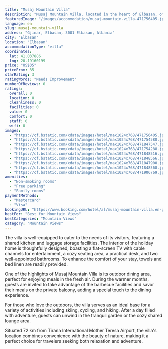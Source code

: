 ```yaml
---
title: "Musaj Mountain Villa"
description: "Musaj Mountain Villa, located in the heart of Elbasan, offers a serene retreat with its stunning mountain views and comprehensive amenities."
featuredImage: "/images/accommodation/musaj-mountain-villa-471756405.jpg"
language: en
slug: musaj-mountain-villa
address: "Gjinar, Elbasan, 3001 Elbasan, Albania"
city: "Elbasan"
location: "Elbasan"
accommodationType: "villa"
coordinates:
  lat: 41.037886
  lng: 20.19160199
price: "US$35"
priceFrom: 35
starRating: 3
ratingWords: "Needs Improvement"
numberOfReviews: 0
ratings:
  overall: 0
  location: 0
  cleanliness: 0
  facilities: 0
  value: 0
  comfort: 0
  staff: 0
  wifi: 0
images:
  - "https://cf.bstatic.com/xdata/images/hotel/max1024x768/471756405.jpg?k=50eeba318a8b2897a736768c36f07b04610408f5d85e6825aff06c33f0027e56&o=&hp=1"
  - "https://cf.bstatic.com/xdata/images/hotel/max1024x768/471754580.jpg?k=d0ce9ef991ea222584bca032a76f0bfc18d884cd49bddd235baba83b494b941f&o=&hp=1"
  - "https://cf.bstatic.com/xdata/images/hotel/max1024x768/471847547.jpg?k=627b433e6e80579eee55fdb32c0c8a2ac288c26bebd3ca4a14926ec4c4fd2b70&o=&hp=1"
  - "https://cf.bstatic.com/xdata/images/hotel/max1024x768/471754288.jpg?k=0e2b6181e1b5389c4bb9abce4f6d0129e47dc031468416fad82fa6749c65853d&o=&hp=1"
  - "https://cf.bstatic.com/xdata/images/hotel/max1024x768/471848516.jpg?k=cfcaadd23760a0c91c15f561b6d1ffb92ec55fb2d064c21d43ca3ca9ea3bb929&o=&hp=1"
  - "https://cf.bstatic.com/xdata/images/hotel/max1024x768/471848566.jpg?k=dc8006cb178dabe56a17fa424ddca4437fecf145762532b271dd78f7a9e4f400&o=&hp=1"
  - "https://cf.bstatic.com/xdata/images/hotel/max1024x768/471847900.jpg?k=f1cb2b135d8050a3368b09c219db777af03c51fad6b2789f12dc8856efad70da&o=&hp=1"
  - "https://cf.bstatic.com/xdata/images/hotel/max1024x768/471848568.jpg?k=28ff95ccbebf09a9110eb2e029dd478d11c2e6513728077f004ba3498f980319&o=&hp=1"
  - "https://cf.bstatic.com/xdata/images/hotel/max1024x768/471906769.jpg?k=1e17d560de7cc21db1f1ef9bec79e55117ae9a199c4f3fd56a4067cc9e916d9b&o=&hp=1"
amenities:
  - "Non-smoking rooms"
  - "Free parking"
  - "Family rooms"
paymentMethods:
  - "Mastercard"
  - "Visa"
bookingURL: "https://www.booking.com/hotel/al/musaj-mountain-villa.en-gb.html?aid=8035640"
bestFor: "Best for Mountain Views"
bestCategories: "Mountain Views"
category: "Mountain Views"
---
```


The villa is well-equipped to cater to the needs of its visitors, featuring a shared kitchen and luggage storage facilities. The interior of the holiday home is thoughtfully designed, boasting a flat-screen TV with cable channels for entertainment, a cozy seating area, a practical desk, and two well-appointed bathrooms. To enhance the comfort of your stay, towels and bed linen are readily provided.

One of the highlights of Musaj Mountain Villa is its outdoor dining area, perfect for enjoying meals in the fresh air. During the warmer months, guests are invited to take advantage of the barbecue facilities and savor their meals on the private balcony, adding a special touch to the dining experience.

For those who love the outdoors, the villa serves as an ideal base for a variety of activities including skiing, cycling, and hiking. After a day filled with adventure, guests can unwind in the tranquil garden or the cozy shared lounge area.

Situated 72 km from Tirana International Mother Teresa Airport, the villa's location combines convenience with the beauty of nature, making it a perfect choice for travelers seeking both relaxation and adventure.